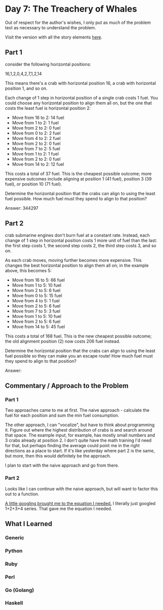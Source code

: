 # Day 7: The Treachery of Whales

Out of respect for the author's wishes, I only put as much of the problem text as necessary to understand the problem.

Visit the version with all the story elements [here](https://adventofcode.com/2021/day/7).

## Part 1
consider the following horizontal positions:

16,1,2,0,4,2,7,1,2,14

This means there's a crab with horizontal position 16, a crab with horizontal position 1, and so on.

Each change of 1 step in horizontal position of a single crab costs 1 fuel. You could choose any horizontal position to align them all on, but the one that costs the least fuel is horizontal position 2:

- Move from 16 to 2: 14 fuel
- Move from 1 to 2: 1 fuel
- Move from 2 to 2: 0 fuel
- Move from 0 to 2: 2 fuel
- Move from 4 to 2: 2 fuel
- Move from 2 to 2: 0 fuel
- Move from 7 to 2: 5 fuel
- Move from 1 to 2: 1 fuel
- Move from 2 to 2: 0 fuel
- Move from 14 to 2: 12 fuel

This costs a total of 37 fuel. This is the cheapest possible outcome; more expensive outcomes include aligning at position 1 (41 fuel), position 3 (39 fuel), or position 10 (71 fuel).

Determine the horizontal position that the crabs can align to using the least fuel possible. How much fuel must they spend to align to that position?

Answer: 344297

## Part 2
crab submarine engines don't burn fuel at a constant rate. Instead, each change of 1 step in horizontal position costs 1 more unit of fuel than the last: the first step costs 1, the second step costs 2, the third step costs 3, and so on.

As each crab moves, moving further becomes more expensive. This changes the best horizontal position to align them all on; in the example above, this becomes 5:

- Move from 16 to 5: 66 fuel
- Move from 1 to 5: 10 fuel
- Move from 2 to 5: 6 fuel
- Move from 0 to 5: 15 fuel
- Move from 4 to 5: 1 fuel
- Move from 2 to 5: 6 fuel
- Move from 7 to 5: 3 fuel
- Move from 1 to 5: 10 fuel
- Move from 2 to 5: 6 fuel
- Move from 14 to 5: 45 fuel

This costs a total of 168 fuel. This is the new cheapest possible outcome; the old alignment position (2) now costs 206 fuel instead.

Determine the horizontal position that the crabs can align to using the least fuel possible so they can make you an escape route! How much fuel must they spend to align to that position?

Answer: 

## Commentary / Approach to the Problem
### Part 1
Two approaches came to me at first. The naive approach - calculate the fuel for each position and sum the min fuel consumption.

The other approach, I can "vocalize", but have to think about programming it. Figure out where the highest distribution of crabs is and search around that space. The example input, for example, has mostly small numbers and 3 crabs already at position 2. I don't quite have the math training I'd need for that, but perhaps finding the average could point me in the right directions as a place to start. If it's like yesterday where part 2 is the same, but more, then this would definitely be the approach. 

I plan to start with the naive approach and go from there.

### Part 2
Looks like I can continue with the naive approach, but will want to factor this out to a function.

[A little googling brought me to the equation I needed.](https://en.wikipedia.org/wiki/1_%2B_2_%2B_3_%2B_4_%2B_%E2%8B%AF) I literally just googled 1+2+3+4 series. That gave me the equation I needed. 

## What I Learned

### Generic

### Python

### Ruby

### Perl

### Go (Golang)

### Haskell
    